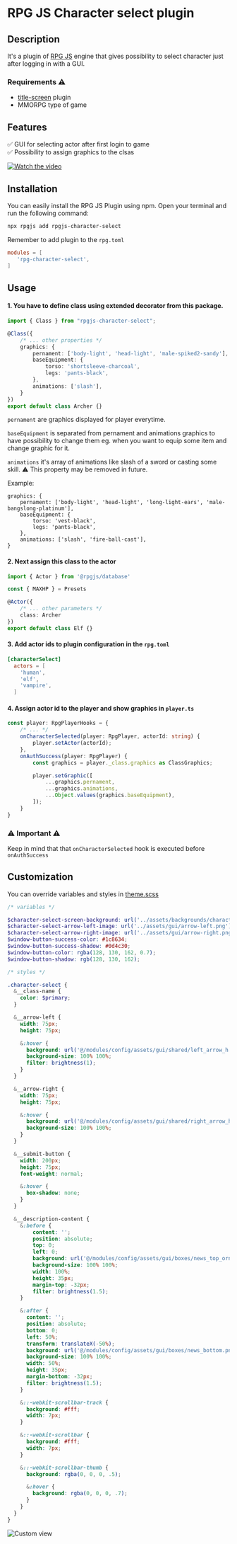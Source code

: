 # RPG JS Character select plugin
    
## Description
It's a plugin of [RPG JS](https://rpgjs.dev/) engine that gives possibility to select character just after logging in with a GUI.

### Requirements ⚠️
- [title-screen](https://docs.rpgjs.dev/plugins/title-screen.html#title-screen) plugin
- MMORPG type of game

## Features
✅ GUI for selecting actor after first login to game\
✅ Possibility to assign graphics to the clsas

[![Watch the video](https://drive.usercontent.google.com/download?id=1qU6J9uEPyCf4MAtm4DxvJVZHyN8QAgZ8&export=download)](https://drive.google.com/file/d/1QyRBqBB_BEo6xR-bJim-6rgsT-VaTPQg/view?usp=sharing)

## Installation
    
You can easily install the RPG JS Plugin using npm. Open your terminal and run the following command:

```bash
npx rpgjs add rpgjs-character-select
```

Remember to add plugin to the `rpg.toml`
```toml
modules = [
   'rpg-character-select',
]
```

## Usage

#### 1. You have to define class using extended decorator from this package.

```ts
import { Class } from "rpgjs-character-select";

@Class({
    /* ... other properties */
    graphics: {
        pernament: ['body-light', 'head-light', 'male-spiked2-sandy'],
        baseEquipment: {
            torso: 'shortsleeve-charcoal',
            legs: 'pants-black',
        },
        animations: ['slash'],
    }
})
export default class Archer {}
```
`pernament` are graphics displayed for player everytime.

`baseEquipment` is separated from pernament and animations graphics to have possibility to change them eg. when you want to equip some item and change graphic for it.

`animations` it's array of animations like slash of a sword or casting some skill. ⚠️ This property may be removed in future.

Example:
```
graphics: {
    pernament: ['body-light', 'head-light', 'long-light-ears', 'male-bangslong-platinum'],
    baseEquipment: {
        torso: 'vest-black',
        legs: 'pants-black',
    },
    animations: ['slash', 'fire-ball-cast'],
}
```

#### 2. Next assign this class to the actor

```ts
import { Actor } from '@rpgjs/database'

const { MAXHP } = Presets

@Actor({
    /* ... other parameters */
    class: Archer
})
export default class Elf {}
```

#### 3. Add actor ids to plugin configuration in the `rpg.toml`

```toml
[characterSelect]
  actors = [
    'human',
    'elf',
    'vampire',
  ]
```

#### 4. Assign actor id to the player and show graphics in `player.ts`
```ts
const player: RpgPlayerHooks = {
    /* ... */
    onCharacterSelected(player: RpgPlayer, actorId: string) {
        player.setActor(actorId);
    },
    onAuthSuccess(player: RpgPlayer) {
        const graphics = player._class.graphics as ClassGraphics;

        player.setGraphic([
            ...graphics.pernament,
            ...graphics.animations,
            ...Object.values(graphics.baseEquipment),
        ]);
    }
}
```

### ⚠️  Important ⚠️
Keep in mind that that `onCharacterSelected` hook is executed before `onAuthSuccess`

## Customization

You can override variables and styles in [theme.scss](https://docs.rpgjs.dev/gui/theme.html#customize-guis)

```scss
/* variables */

$character-select-screen-background: url('../assets/backgrounds/character-select.png');
$character-select-arrow-left-image: url('../assets/gui/arrow-left.png') !default;
$character-select-arrow-right-image: url('../assets/gui/arrow-right.png') !default;
$window-button-success-color: #1c8634;
$window-button-success-shadow: #0d4c30;
$window-button-color: rgba(128, 130, 162, 0.7);
$window-button-shadow: rgb(128, 130, 162);

/* styles */

.character-select {
  &__class-name {
    color: $primary;
  }

  &__arrow-left {
    width: 75px;
    height: 75px;

    &:hover {
      background: url('@/modules/config/assets/gui/shared/left_arrow_h.png');
      background-size: 100% 100%;
      filter: brightness(1);
    }
  }

  &__arrow-right {
    width: 75px;
    height: 75px;

    &:hover {
      background: url('@/modules/config/assets/gui/shared/right_arrow_h.png');
      background-size: 100% 100%;
    }
  }

  &__submit-button {
    width: 200px;
    height: 75px;
    font-weight: normal;

    &:hover {
      box-shadow: none;
    }
  }

  &__description-content {
    &:before {
        content: '';
        position: absolute;
        top: 0;
        left: 0;
        background: url('@/modules/config/assets/gui/boxes/news_top_ornament.png');
        background-size: 100% 100%;
        width: 100%;
        height: 35px;
        margin-top: -32px;
        filter: brightness(1.5);
    }

    &:after {
      content: '';
      position: absolute;
      bottom: 0;
      left: 50%;
      transform: translateX(-50%);
      background: url('@/modules/config/assets/gui/boxes/news_bottom.png');
      background-size: 100% 100%;
      width: 50%;
      height: 35px;
      margin-bottom: -32px;
      filter: brightness(1.5);
    }

    &::-webkit-scrollbar-track {
      background: #fff;
      width: 7px;
    }

    &::-webkit-scrollbar {
      background: #fff;
      width: 7px;
    }

    &::-webkit-scrollbar-thumb {
      background: rgba(0, 0, 0, .5);

      &:hover {
        background: rgba(0, 0, 0, .7);
      }
    }
  }
}
```

![Custom view](https://drive.usercontent.google.com/download?id=16dqE2RLCZSShRo01xABm12WqCMUwo2b3&export=download)
